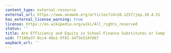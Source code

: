 ```yaml
---
content_type: external-resource
external_url: https://www.aeaweb.org/articles?id=10.1257/jep.10.4.51
has_external_license_warning: true
license: https://en.wikipedia.org/wiki/All_rights_reserved
status: ''
title: Are Efficiency and Equity in School Finance Substitutes or Complements
uid: f7180a37-0cc4-48a1-9f81-34f3e518fd67
wayback_url: ''
---
```

